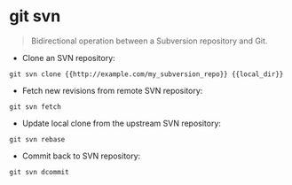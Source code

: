 # git svn

> Bidirectional operation between a Subversion repository and Git.

- Clone an SVN repository:

`git svn clone {{http://example.com/my_subversion_repo}} {{local_dir}}`

- Fetch new revisions from remote SVN repository:

`git svn fetch`

- Update local clone from the upstream SVN repository:

`git svn rebase`

- Commit back to SVN repository:

`git svn dcommit`
